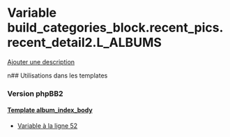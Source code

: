 # Variable build_categories_block.recent_pics.recent_detail2.L_ALBUMS
[Ajouter une description](https://fa-tvars.appspot.com/build_categories_block.recent_pics.recent_detail2.L_ALBUMS)

n## Utilisations dans les templates

### Version phpBB2

#### [Template album_index_body](subsilver/album_index_body.md)
* [Variable à la ligne 52](../subsilver/album_index_body.tpl#L52)